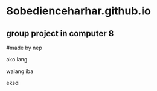 # 8obedienceharhar.github.io
## group project in computer 8
#made by nep


ako lang






walang iba

















eksdi
